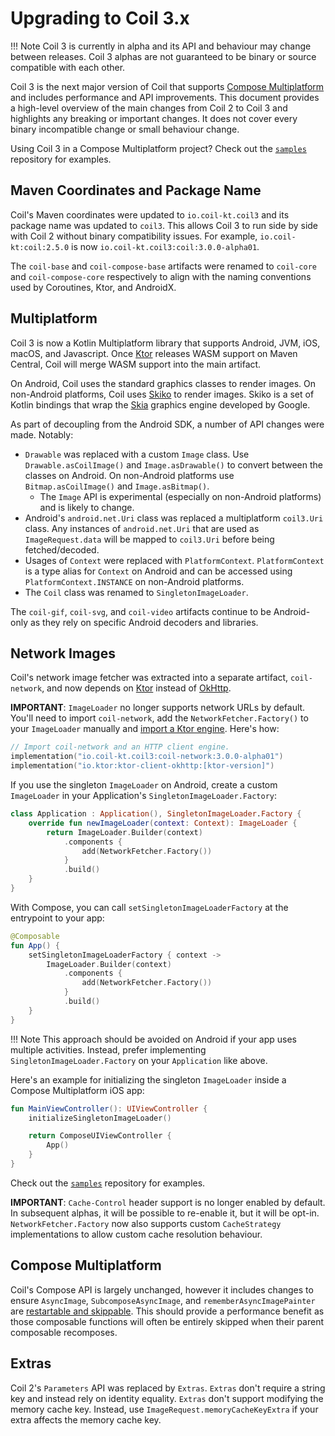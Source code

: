 # Upgrading to Coil 3.x

!!! Note
    Coil 3 is currently in alpha and its API and behaviour may change between releases. Coil 3 alphas are not guaranteed to be binary or source compatible with each other.

Coil 3 is the next major version of Coil that supports [Compose Multiplatform](https://www.jetbrains.com/lp/compose-multiplatform/) and includes performance and API improvements. This document provides a high-level overview of the main changes from Coil 2 to Coil 3 and highlights any breaking or important changes. It does not cover every binary incompatible change or small behaviour change.

Using Coil 3 in a Compose Multiplatform project? Check out the [`samples`](https://github.com/coil-kt/coil/tree/3.x/samples/compose) repository for examples.

## Maven Coordinates and Package Name

Coil's Maven coordinates were updated to `io.coil-kt.coil3` and its package name was updated to `coil3`. This allows Coil 3 to run side by side with Coil 2 without binary compatibility issues. For example, `io.coil-kt:coil:2.5.0` is now `io.coil-kt.coil3:coil:3.0.0-alpha01`.

The `coil-base` and `coil-compose-base` artifacts were renamed to `coil-core` and `coil-compose-core` respectively to align with the naming conventions used by Coroutines, Ktor, and AndroidX.

## Multiplatform

Coil 3 is now a Kotlin Multiplatform library that supports Android, JVM, iOS, macOS, and Javascript. Once [Ktor](https://ktor.io/) releases WASM support on Maven Central, Coil will merge WASM support into the main artifact.

On Android, Coil uses the standard graphics classes to render images. On non-Android platforms, Coil uses [Skiko](https://github.com/JetBrains/skiko) to render images. Skiko is a set of Kotlin bindings that wrap the [Skia](https://github.com/google/skia) graphics engine developed by Google.

As part of decoupling from the Android SDK, a number of API changes were made. Notably:

- `Drawable` was replaced with a custom `Image` class. Use `Drawable.asCoilImage()` and `Image.asDrawable()` to convert between the classes on Android. On non-Android platforms use `Bitmap.asCoilImage()` and `Image.asBitmap()`.
    - The `Image` API is experimental (especially on non-Android platforms) and is likely to change.
- Android's `android.net.Uri` class was replaced a multiplatform `coil3.Uri` class. Any instances of `android.net.Uri` that are used as `ImageRequest.data` will be mapped to `coil3.Uri` before being fetched/decoded.
- Usages of `Context` were replaced with `PlatformContext`. `PlatformContext` is a type alias for `Context` on Android and can be accessed using `PlatformContext.INSTANCE` on non-Android platforms.
- The `Coil` class was renamed to `SingletonImageLoader`.

The `coil-gif`, `coil-svg`, and `coil-video` artifacts continue to be Android-only as they rely on specific Android decoders and libraries.

## Network Images

Coil's network image fetcher was extracted into a separate artifact, `coil-network`, and now depends on [Ktor](https://ktor.io/) instead of [OkHttp](https://square.github.io/okhttp/).

**IMPORTANT**: `ImageLoader` no longer supports network URLs by default. You'll need to import `coil-network`, add the `NetworkFetcher.Factory()` to your `ImageLoader` manually and [import a Ktor engine](https://ktor.io/docs/http-client-engines.html). Here's how:

```kotlin
// Import coil-network and an HTTP client engine.
implementation("io.coil-kt.coil3:coil-network:3.0.0-alpha01")
implementation("io.ktor:ktor-client-okhttp:[ktor-version]")
```

If you use the singleton `ImageLoader` on Android, create a custom `ImageLoader` in your Application's `SingletonImageLoader.Factory`:

```kotlin
class Application : Application(), SingletonImageLoader.Factory {
    override fun newImageLoader(context: Context): ImageLoader {
        return ImageLoader.Builder(context)
            .components {
                add(NetworkFetcher.Factory())
            }
            .build()
    }
}
```

With Compose, you can call `setSingletonImageLoaderFactory` at the entrypoint to your app:

```kotlin
@Composable
fun App() {
    setSingletonImageLoaderFactory { context ->
        ImageLoader.Builder(context)
            .components {
                add(NetworkFetcher.Factory())
            }
            .build()
    }
}
```

!!! Note
    This approach should be avoided on Android if your app uses multiple activities. Instead, prefer implementing `SingletonImageLoader.Factory` on your `Application` like above.

Here's an example for initializing the singleton `ImageLoader` inside a Compose Multiplatform iOS app:

```kotlin
fun MainViewController(): UIViewController {
    initializeSingletonImageLoader()

    return ComposeUIViewController {
        App()
    }
}
```

Check out the [`samples`](https://github.com/coil-kt/coil/tree/3.x/samples/compose) repository for examples.

**IMPORTANT**: `Cache-Control` header support is no longer enabled by default. In subsequent alphas, it will be possible to re-enable it, but it will be opt-in. `NetworkFetcher.Factory` now also supports custom `CacheStrategy` implementations to allow custom cache resolution behaviour.

## Compose Multiplatform

Coil's Compose API is largely unchanged, however it includes changes to ensure `AsyncImage`, `SubcomposeAsyncImage`, and `rememberAsyncImagePainter` are [restartable and skippable](https://developer.android.com/jetpack/compose/performance/stability). This should provide a performance benefit as those composable functions will often be entirely skipped when their parent composable recomposes.

## Extras

Coil 2's `Parameters` API was replaced by `Extras`. `Extras` don't require a string key and instead rely on identity equality. `Extras` don't support modifying the memory cache key. Instead, use `ImageRequest.memoryCacheKeyExtra` if your extra affects the memory cache key.
